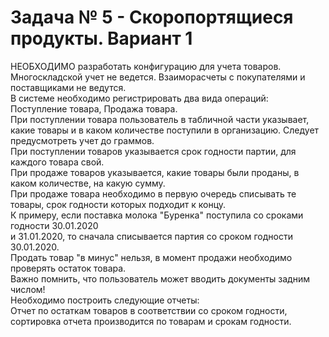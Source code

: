 # Задача № 5 - Скоропортящиеся продукты. Вариант 1
НЕОБХОДИМО разработать конфигурацию для учета товаров.  
Многоскладской учет не ведется. Взаиморасчеты с покупателями и поставщиками не ведутся.  
В системе необходимо регистрировать два вида операций: Поступление товара, Продажа товара.  
При поступлении товара пользователь в табличной части указывает, какие товары и в каком количестве поступили в организацию. Следует предусмотреть учет до граммов.  
При поступлении товаров указывается срок годности партии, для каждого товара свой.  
При продаже товаров указывается, какие товары были проданы, в каком количестве, на какую сумму.  
При продаже товара необходимо в первую очередь списывать те товары, срок годности которых подходит к концу.  
К примеру, если поставка молока "Буренка" поступила со сроками годности 30.01.2020  
и 31.01.2020, то сначала списывается партия со сроком годности 30.01.2020.  
Продать товар "в минус" нельзя, в момент продажи необходимо проверять остаток товара.  
Важно помнить, что пользователь может вводить документы задним числом!  
Необходимо построить следующие отчеты:  
Отчет по остаткам товаров в соответствии со сроком годности, сортировка отчета производится по товарам и срокам годности.  
